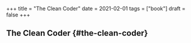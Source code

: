 +++
title = "The Clean Coder"
date = 2021-02-01
tags = ["book"]
draft = false
+++

## The Clean Coder {#the-clean-coder}
